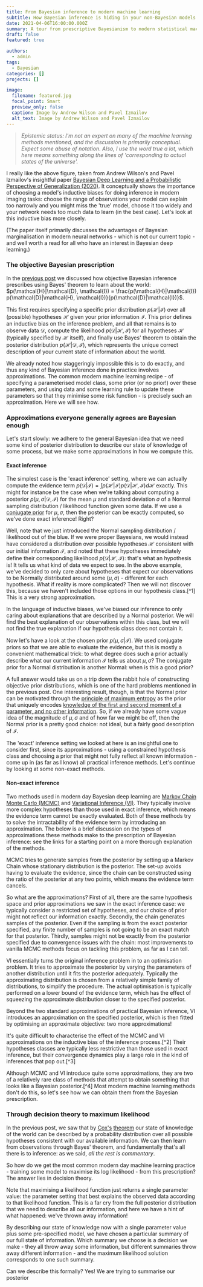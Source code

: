 ```yaml
---
title: From Bayesian inference to modern machine learning
subtitle: How Bayesian inference is hiding in your non-Bayesian models
date: 2021-04-06T16:00:00.000Z
summary: A tour from prescriptive Bayesianism to modern statistical machine learning.
draft: false
featured: true

authors:
  - admin
tags:
  - Bayesian
categories: []
projects: []

image:
  filename: featured.jpg
  focal_point: Smart
  preview_only: false
  caption: Image by Andrew Wilson and Pavel Izmailov
  alt_text: Image by Andrew Wilson and Pavel Izmailov
---
```


> *Epistemic status: I'm not an expert on many of the machine learning methods mentioned, and the discussion is primarily conceptual. Expect some abuse of notation. Also, I use the word true a lot, which here means something along the lines of 'corresponding to actual states of the universe'.*

I really like the above figure, taken from Andrew Wilson's and Pavel Izmailov's insightful paper [Bayesian Deep Learning and a Probabilistic Perspective of Generalization (2020)](https://arxiv.org/abs/2002.08791). It conceptually shows the importance of choosing a model's inductive biases for doing inference in modern imaging tasks: choose the range of observations your model can explain too narrowly and you might miss the 'true' model, choose it too widely and your network needs too much data to learn (in the best case). Let's look at this inductive bias more closely.

(The paper itself primarily discusses the advantages of Bayesian marginalisation in modern neural networks - which is not our current topic - and well worth a read for all who have an interest in Bayesian deep learning.)

 ### The objective Bayesian prescription
In the [previous post](https://www.tbbakker.nl/post/bayes_commentary/) we discussed how objective Bayesian inference prescribes using Bayes' theorem to learn about the world: $p(\mathcal{H}|\mathcal{D}, \mathcal{I}) = \frac{p(\mathcal{H}|\mathcal{I}) p(\mathcal{D}|\mathcal{H}, \mathcal{I})}{p(\mathcal{D}|\mathcal{I})}$.

This first requires specifying a specific prior distribution $p(\mathcal{H}|\mathcal{I})$ over all (possible) hypotheses $\mathcal{H}$ given your prior information $\mathcal{I}$. This prior defines an inductive bias on the inference problem, and all that remains is to observe data $\mathcal{D}$, compute the likelihood $p(\mathcal{D}|\mathcal{H}, \mathcal{I})$ for all hypotheses $\mathcal{H}$ (typically specified by $\mathcal{H}$ itself), and finally use Bayes' theorem to obtain the posterior distribution $p(\mathcal{H}|\mathcal{D}, \mathcal{I})$, which represents the unique correct description of your current state of information about the world. 

We already noted how staggeringly impossible this is to do exactly, and thus any kind of Bayesian inference done in practice involves approximations. The common modern machine learning recipe - of specifying a parameterised model class, some prior (or no prior!) over these parameters, and using data and some learning rule to update these parameters so that they minimise some risk function - is precisely such an approximation. Here we will see how.

 ### Approximations everyone generally agrees are Bayesian enough
 Let's start slowly: we adhere to the general Bayesian idea that we need some kind of posterior distribution to describe our state of knowledge of some process, but we make some approximations in how we compute this. 


#### Exact inference
The simplest case is the 'exact inference' setting, where we can actually compute the evidence term $p(\mathcal{D}|\mathcal{I}) = \int p(\mathcal{H}|\mathcal{I}) p(\mathcal{D}|\mathcal{H}, \mathcal{I}) d\mathcal{H}$ exactly. This might for instance be the case when we're talking about computing a posterior $p(\mu, \sigma|\mathcal{D}, \mathcal{I})$ for the mean $\mu$ and standard deviation $\sigma$ of a Normal sampling distribution / likelihood function given some data. If we use a [conjugate prior](https://en.wikipedia.org/wiki/Conjugate_prior) for $\mu, \sigma$, then the posterior can be exactly computed, so we've done exact inference! Right?

Well, note that we just introduced the Normal sampling distribution / likelihood out of the blue. If we were proper Bayesians, we would instead have considered a distribution over possible hypotheses $\mathcal{H}$ consistent with our initial information $\mathcal{I}$, and noted that these hypotheses immediately define their corresponding likelihood $p(\mathcal{D}|\mathcal{H}, \mathcal{I})$: that's what an hypothesis is! It tells us what kind of data we expect to see. In the above example, we've decided to only care about hypotheses that expect our observations to be Normally distributed around some $(\mu, \sigma)$ - different for each hypothesis. What if reality is more complicated? Then we will not discover this, because we haven't included those options in our hypothesis class.[^1] This is a very strong approximation.

In the language of inductive biases, we've biased our inference to only caring about explanations that are described by a Normal posterior. We will find the best explanation of our observations within this class, but we will not find the true explanation if our hypothesis class does not contain it. 

<!-- Note that $\mu, \sigma$ take the role of $\mathcal{H}$ here: in other words, we've restricted our hypothesis space from 'all hypotheses about the world consistent with our prior information $\mathcal{I}$' to 'all hypotheses about $\mu, \sigma$ consistent with our prior information $\mathcal{I}$'. We've essentially made the decision that we'll only focus on the $\mu, \sigma$ inference problem for now: if we later decide that we care about other parts of the world as well, we'll have to make sure to use the observed data $\mathcal{D}$ to update our knowledge of those parts as well. -->

<!-- Looking back at Bayes' theorem, we see that the recipe doesn't change if we change the hypotheses that $\mathcal{H}$ can represent, so we're in principle allowed to restrict the hypothesis space in this way if we only want to describe our state of knowledge about $\mu, \sigma$. This is the setting of most machine learning problems: we focus on one particular setting at a time, ignoring everything we deem unimportant for the problem at hand. -->

Now let's have a look at the chosen prior $p(\mu, \sigma| \mathcal{I})$. We used conjugate priors so that we are able to evaluate the evidence, but this is mostly a convenient mathematical trick: to what degree does such a prior actually describe what our current information $\mathcal{I}$ tells us about $\mu, \sigma$? The conjugate prior for a Normal distribution is another Normal: when is this a good prior?

A full answer would take us on a trip down the rabbit hole of constructing objective prior distributions, which is one of the hard problems mentioned in the previous post. One interesting result, though, is that the Normal prior can be motivated through the [principle of maximum entropy](https://en.wikipedia.org/wiki/Principle_of_maximum_entropy) as the prior that uniquely encodes [knowledge of the first and second moment of a parameter, and no other information](https://sgfin.github.io/2017/03/16/Deriving-probability-distributions-using-the-Principle-of-Maximum-Entropy/). So, if we already have some vague idea of the magnitude of $\mu, \sigma$ and of how far we might be off, then the Normal prior is a pretty good choice: not ideal, but a fairly good description of $\mathcal{I}$.

The 'exact' inference setting we looked at here is an insightful one to consider first, since its approximations - using a constrained hypothesis class and choosing a prior that might not fully reflect all known information - come up in (as far as I know) all practical inference methods. Let's continue by looking at some non-exact methods.

#### Non-exact inference
Two methods used in modern day Bayesian deep learning are [Markov Chain Monte Carlo (MCMC)](https://www.youtube.com/watch?v=1MRY6Ruu6RU) and [Variational Inference (VI)](https://ermongroup.github.io/cs228-notes/inference/variational/). They typically involve more complex hypotheses than those used in exact inference, which means the evidence term cannot be exactly evaluated. Both of these methods try to solve the intractability of the evidence term by introducing an approximation. The below is a brief discussion on the types of approximations these methods make to the prescription of Bayesian inference: see the links for a starting point on a more thorough explanation of the methods.

MCMC tries to generate samples from the posterior by setting up a Markov Chain whose stationary distribution is the posterior.  The set-up avoids having to evaluate the evidence, since the chain can be constructed using the ratio of the posterior at any two points, which means the evidence term cancels.

So what are the approximations? First of all, there are the same hypothesis space and prior approximations we saw in the exact inference case: we typically consider a restricted set of hypotheses, and our choice of prior might not reflect our information exactly. Secondly, the chain generates samples of the posterior. Even if the sampling is from the exact posterior specified, any finite number of samples is not going to be an exact match for that posterior. Thirdly, samples might not be exactly from the posterior specified due to convergence issues with the chain: most improvements to vanilla MCMC methods focus on tackling this problem, as far as I can tell.

VI essentially turns the original inference problem in to an optimisation problem. It tries to approximate the posterior by varying the parameters of another distribution until it fits the posterior adequately. Typically the approximating distribution is chosen from a relatively simple family of distributions, to simplify the procedure. The actual optimisation is typically performed on a lower bound of the evidence term, which has the effect of squeezing the approximate distribution closer to the specified posterior. 

Beyond the two standard approximations of practical Bayesian inference, VI introduces an approximation on the specified posterior, which is then fitted by optimising an approximate objective: two more approximations!

It's quite difficult to characterise the effect of the MCMC and VI approximations on the inductive bias of the inference process.[^2] Their hypotheses classes are typically less restrictive than those used in exact inference, but their convergence dynamics play a large role in the kind of inferences that pop out.[^3] 

Although MCMC and VI introduce quite some approximations, they are two of a relatively rare class of methods that attempt to obtain something that looks like a Bayesian posterior.[^4] Most modern machine learning methods don't do this, so let's see how we can obtain them from the Bayesian prescription.

### Through decision theory to maximum likelihood

In the previous post, we saw that by [Cox's](https://en.wikipedia.org/wiki/Cox%27s_theorem) [theorem](http://www.stats.org.uk/cox-theorems/VanHorn2003.pdf)  our state of knowledge of the world can be described by a probability distribution over all possible hypotheses consistent with our available information. We can then learn from observations through Bayes' theorem, and fundamentally that's all there is to inference: as we said, *all the rest is commentary*.

So how do we get the most common modern day machine learning practice - training some model to maximise its log likelihood - from this prescription? The answer lies in decision theory. 

Note that maximising a likelihood function just returns a single parameter value: the parameter setting that best explains the observed data according to that likelihood function. This is a far cry from the full posterior distribution that we need to describe all our information, and here we have a hint of what happened: we've thrown away information! 

By describing our state of knowledge now with a single parameter value plus some pre-specified model, we have chosen a particular summary of our full state of information. Which summary we choose is a decision we make - they all throw away some information, but different summaries throw away different information - and the maximum likelihood solution corresponds to one such summary.

Can we describe this formally? Yes! We are trying to summarise our posterior
